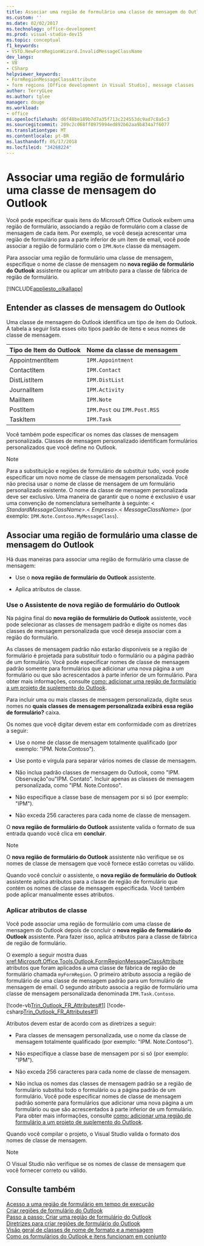 ```yaml
---
title: Associar uma região de formulário uma classe de mensagem do Outlook
ms.custom: ''
ms.date: 02/02/2017
ms.technology: office-development
ms.prod: visual-studio-dev15
ms.topic: conceptual
f1_keywords:
- VSTO.NewFormRegionWizard.InvalidMessageClassName
dev_langs:
- VB
- CSharp
helpviewer_keywords:
- FormRegionMessageClassAttribute
- form regions [Office development in Visual Studio], message classes
author: TerryGLee
ms.author: tglee
manager: douge
ms.workload:
- office
ms.openlocfilehash: d6f48be189b7d7a35f713c224553dc9ad7c8a5c3
ms.sourcegitcommit: 209c2c068ff0975994ed892b62aa9b834a7f6077
ms.translationtype: MT
ms.contentlocale: pt-BR
ms.lasthandoff: 05/17/2018
ms.locfileid: "34268224"
---
```

# <a name="associate-a-form-region-with-an-outlook-message-class"></a>Associar uma região de formulário uma classe de mensagem do Outlook
  Você pode especificar quais itens do Microsoft Office Outlook exibem uma região de formulário, associando a região de formulário com a classe de mensagem de cada item. Por exemplo, se você deseja acrescentar uma região de formulário para a parte inferior de um item de email, você pode associar a região de formulário com o `IPM.Note` classe da mensagem.  
  
 Para associar uma região de formulário uma classe de mensagem, especifique o nome de classe de mensagem no **nova região de formulário do Outlook** assistente ou aplicar um atributo para a classe de fábrica de região de formulário.  
  
 [!INCLUDE[appliesto_olkallapp](../vsto/includes/appliesto-olkallapp-md.md)]  
  
## <a name="understand-outlook-message-classes"></a>Entender as classes de mensagem do Outlook  
 Uma classe de mensagem do Outlook identifica um tipo de item do Outlook. A tabela a seguir lista esses oito tipos padrão de itens e seus nomes de classe de mensagem.  
  
|Tipo de Item do Outlook|Nome da classe de mensagem|  
|-----------------------|------------------------|  
|AppointmentItem|`IPM.Appointment`|  
|ContactItem|`IPM.Contact`|  
|DistListItem|`IPM.DistList`|  
|JournalItem|`IPM.Activity`|  
|MailItem|`IPM.Note`|  
|PostItem|`IPM.Post` ou `IPM.Post.RSS`|  
|TaskItem|`IPM.Task`|  
  
 Você também pode especificar os nomes das classes de mensagem personalizada. Classes de mensagem personalizado identificam formulários personalizados que você define no Outlook.  
  
> [!NOTE]  
>  Para a substituição e regiões de formulário de substituir tudo, você pode especificar um novo nome de classe de mensagem personalizada. Você não precisa usar o nome de classe de mensagem de um formulário personalizado existente. O nome da classe de mensagem personalizada deve ser exclusivo. Uma maneira de garantir que o nome é exclusivo é usar uma convenção de nomenclatura semelhante à seguinte: \< *StandardMessageClassName*>.\< *Empresa*>.\< *MessageClassName*> (por exemplo: `IPM.Note.Contoso.MyMessageClass`).  
  
## <a name="associate-a-form-region-with-an-outlook-message-class"></a>Associar uma região de formulário uma classe de mensagem do Outlook  
 Há duas maneiras para associar uma região de formulário uma classe de mensagem:  
  
-   Use o **nova região de formulário do Outlook** assistente.  
  
-   Aplica atributos de classe.  
  
### <a name="use-the-new-outlook-form-region-wizard"></a>Use o Assistente de nova região de formulário do Outlook  
 Na página final do **nova região de formulário do Outlook** assistente, você pode selecionar as classes de mensagem padrão e digite os nomes das classes de mensagem personalizada que você deseja associar com a região do formulário.  
  
 As classes de mensagem padrão não estarão disponíveis se a região de formulário é projetada para substituir todo o formulário ou a página padrão de um formulário. Você pode especificar nomes de classe de mensagem padrão somente para formulários que adicionar uma nova página a um formulário ou que são acrescentados à parte inferior de um formulário. Para obter mais informações, consulte [como: adicionar uma região de formulário a um projeto de suplemento do Outlook](../vsto/how-to-add-a-form-region-to-an-outlook-add-in-project.md).  
  
 Para incluir uma ou mais classes de mensagem personalizada, digite seus nomes no **quais classes de mensagem personalizada exibirá essa região de formulário?** caixa.  
  
 Os nomes que você digitar devem estar em conformidade com as diretrizes a seguir:  
  
-   Use o nome de classe de mensagem totalmente qualificado (por exemplo: "IPM. Note.Contoso").  
  
-   Use ponto e vírgula para separar vários nomes de classe de mensagem.  
  
-   Não inclua padrão classes de mensagem do Outlook, como "IPM. Observação"ou"IPM. Contato". Incluir apenas as classes de mensagem personalizada, como "IPM. Note.Contoso".  
  
-   Não especifique a classe base de mensagem por si só (por exemplo: "IPM").  
  
-   Não exceda 256 caracteres para cada nome de classe de mensagem.  
  
 O **nova região de formulário do Outlook** assistente valida o formato de sua entrada quando você clica em **concluir**.  
  
> [!NOTE]  
>  O **nova região de formulário do Outlook** assistente não verifique se os nomes de classe de mensagem que você fornece estão corretas ou válido.  
  
 Quando você concluir o assistente, o **nova região de formulário do Outlook** assistente aplica atributos para a classe de região de formulário que contém os nomes de classe de mensagem especificada. Você também pode aplicar manualmente esses atributos.  
  
### <a name="apply-class-attributes"></a>Aplicar atributos de classe  
 Você pode associar uma região de formulário com uma classe de mensagem do Outlook depois de concluir o **nova região de formulário do Outlook** assistente. Para fazer isso, aplica atributos para a classe de fábrica de região de formulário.  
  
 O exemplo a seguir mostra duas <xref:Microsoft.Office.Tools.Outlook.FormRegionMessageClassAttribute> atributos que foram aplicados a uma classe de fábrica de região de formulário chamada `myFormRegion`. O primeiro atributo associa a região de formulário de uma classe de mensagem padrão para um formulário de mensagem de email. O segundo atributo associa a região de formulário uma classe de mensagem personalizada denominada `IPM.Task.Contoso`.  
  
 [!code-vb[Trin_Outlook_FR_Attributes#1](../vsto/codesnippet/VisualBasic/Trin_Outlook_FR_Attributes/FormRegion1.vb#1)]
 [!code-csharp[Trin_Outlook_FR_Attributes#1](../vsto/codesnippet/CSharp/Trin_Outlook_FR_Attributes/FormRegion1.cs#1)]  
  
 Atributos devem estar de acordo com as diretrizes a seguir:  
  
-   Para classes de mensagem personalizada, use o nome da classe de mensagem totalmente qualificado (por exemplo: "IPM. Note.Contoso").  
  
-   Não especifique a classe base de mensagem por si só (por exemplo: "IPM").  
  
-   Não exceda 256 caracteres para cada nome de classe de mensagem.  
  
-   Não inclua os nomes das classes de mensagem padrão se a região de formulário substitui todo o formulário ou a página padrão de um formulário. Você pode especificar nomes de classe de mensagem padrão somente para formulários que adicionar uma nova página a um formulário ou que são acrescentados à parte inferior de um formulário. Para obter mais informações, consulte [como: adicionar uma região de formulário a um projeto de suplemento do Outlook](../vsto/how-to-add-a-form-region-to-an-outlook-add-in-project.md).  
  
 Quando você compilar o projeto, o Visual Studio valida o formato dos nomes de classe de mensagem.  
  
> [!NOTE]  
>  O Visual Studio não verifique se os nomes de classe de mensagem que você fornecer correto ou válido.  
  
## <a name="see-also"></a>Consulte também  
 [Acesso a uma região de formulário em tempo de execução](../vsto/accessing-a-form-region-at-run-time.md)   
 [Criar regiões de formulário do Outlook](../vsto/creating-outlook-form-regions.md)   
 [Passo a passo: Criar uma região de formulário do Outlook](../vsto/walkthrough-designing-an-outlook-form-region.md)   
 [Diretrizes para criar regiões de formulário do Outlook](../vsto/guidelines-for-creating-outlook-form-regions.md)   
 [Visão geral de classes de nome de formato e a mensagem](http://msdn.microsoft.com/library/office/ff867629.aspx)   
 [Como os formulários do Outlook e itens funcionam em conjunto](http://msdn.microsoft.com/library/office/ff869706.aspx)  
  
  